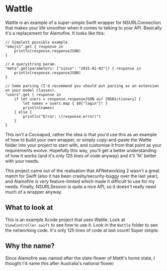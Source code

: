# Wattle

Wattle is an example of a super-simple Swift wrapper for NSURLConnection that makes your life smoother
when it comes to talking to your API. Basically it's a replacement for Alamofire. It looks like this:

    // Simplest possible example.
    "emojis".get { response in
        println(response.responseJSON)
    }
    
    // A querystring param.
    "meta".get(parameters: ["since": "2015-01-02"]) { response in
        println(response.responseJSON)
    }
    
    // Some parsing (I'd recommend you should put parsing as an extension on your model classes).
    "users".get { response in
        if let users = response.responseJSON as? [NSDictionary] {
            let names = users.map { $0["login"]! }
            println(names)
        } else {
            println("Error: \(response.error)")
        }
    }
	
This isn't a Cocoapod, rather the idea is that you'd use this as an example of how to build your own wrapper, or
simply copy-and-paste the Wattle folder into your project to start with, and customise it from that point as your
requirements evolve. Hopefully this way, you'll get a better understanding of how it works (and it's only 125 lines of code anyway) and it'll 'fit' better with your needs.

This project came out of the realisation that AFNetworking 2 wasn't a great match for Swift (also it has been crashy/security-buggy over the last year), and Alamofire is very feature-limited which made it difficult to use for my
needs. Finally, NSURLSession is quite a nice API, so it doesn't really need much of a wrapper anyway.

## What to look at

This is an example Xcode project that uses Wattle. Look at `ViewController.swift` to see how to use it. Look in the `Wattle` folder to see the networking code. It's only 125 lines of code at last count! Super simple.

## Why the name?

Since Alamofire was named after the state flower of Mattt's home state, I thought I'd name this after Australia's national flower.
